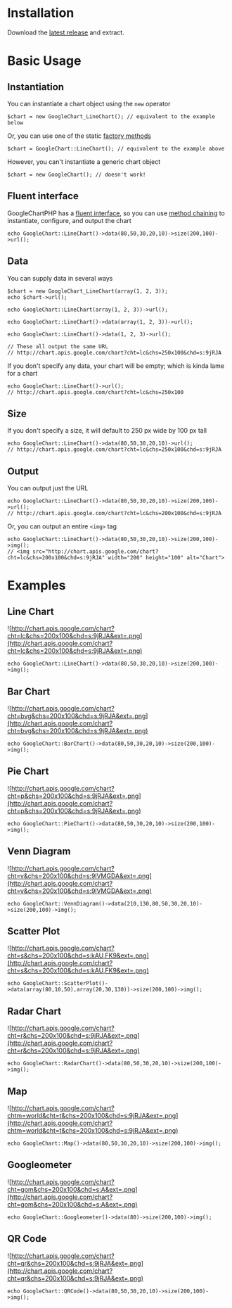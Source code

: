 

# Installation #
Download the [latest release](http://code.google.com/p/googlechartphp/downloads/list) and extract.

# Basic Usage #
## Instantiation ##
You can instantiate a chart object using the `new` operator
```
$chart = new GoogleChart_LineChart(); // equivalent to the example below
```

Or, you can use one of the static [factory methods](http://en.wikipedia.org/wiki/Factory_method_pattern)
```
$chart = GoogleChart::LineChart(); // equivalent to the example above
```

However, you can't instantiate a generic chart object
```
$chart = new GoogleChart(); // doesn't work!
```

## Fluent interface ##
GoogleChartPHP has a [fluent interface](http://en.wikipedia.org/wiki/Fluent_interface), so you can use [method chaining](http://en.wikipedia.org/wiki/Method_chaining) to instantiate, configure, and output the chart
```
echo GoogleChart::LineChart()->data(80,50,30,20,10)->size(200,100)->url();
```

## Data ##
You can supply data in several ways
```
$chart = new GoogleChart_LineChart(array(1, 2, 3));
echo $chart->url();

echo GoogleChart::LineChart(array(1, 2, 3))->url();

echo GoogleChart::LineChart()->data(array(1, 2, 3))->url();

echo GoogleChart::LineChart()->data(1, 2, 3)->url();

// These all output the same URL
// http://chart.apis.google.com/chart?cht=lc&chs=250x100&chd=s:9jRJA
```

If you don't specify any data, your chart will be empty; which is kinda lame for a chart
```
echo GoogleChart::LineChart()->url();
// http://chart.apis.google.com/chart?cht=lc&chs=250x100
```

## Size ##
If you don't specify a size, it will default to 250 px wide by 100 px tall
```
echo GoogleChart::LineChart()->data(80,50,30,20,10)->url();
// http://chart.apis.google.com/chart?cht=lc&chs=250x100&chd=s:9jRJA
```

## Output ##
You can output just the URL
```
echo GoogleChart::LineChart()->data(80,50,30,20,10)->size(200,100)->url();
// http://chart.apis.google.com/chart?cht=lc&chs=200x100&chd=s:9jRJA
```

Or, you can output an entire `<img>` tag
```
echo GoogleChart::LineChart()->data(80,50,30,20,10)->size(200,100)->img();
// <img src="http://chart.apis.google.com/chart?cht=lc&chs=200x100&chd=s:9jRJA" width="200" height="100" alt="Chart">
```

# Examples #
## Line Chart ##
![http://chart.apis.google.com/chart?cht=lc&chs=200x100&chd=s:9jRJA&ext=.png](http://chart.apis.google.com/chart?cht=lc&chs=200x100&chd=s:9jRJA&ext=.png)
```
echo GoogleChart::LineChart()->data(80,50,30,20,10)->size(200,100)->img();
```

## Bar Chart ##
![http://chart.apis.google.com/chart?cht=bvg&chs=200x100&chd=s:9jRJA&ext=.png](http://chart.apis.google.com/chart?cht=bvg&chs=200x100&chd=s:9jRJA&ext=.png)
```
echo GoogleChart::BarChart()->data(80,50,30,20,10)->size(200,100)->img();
```

## Pie Chart ##
![http://chart.apis.google.com/chart?cht=p&chs=200x100&chd=s:9jRJA&ext=.png](http://chart.apis.google.com/chart?cht=p&chs=200x100&chd=s:9jRJA&ext=.png)
```
echo GoogleChart::PieChart()->data(80,50,30,20,10)->size(200,100)->img();
```

## Venn Diagram ##
![http://chart.apis.google.com/chart?cht=v&chs=200x100&chd=s:9lVMGDA&ext=.png](http://chart.apis.google.com/chart?cht=v&chs=200x100&chd=s:9lVMGDA&ext=.png)
```
echo GoogleChart::VennDiagram()->data(210,130,80,50,30,20,10)->size(200,100)->img();
```

## Scatter Plot ##
![http://chart.apis.google.com/chart?cht=s&chs=200x100&chd=s:kAU,FK9&ext=.png](http://chart.apis.google.com/chart?cht=s&chs=200x100&chd=s:kAU,FK9&ext=.png)
```
echo GoogleChart::ScatterPlot()->data(array(80,10,50),array(20,30,130))->size(200,100)->img();
```

## Radar Chart ##
![http://chart.apis.google.com/chart?cht=r&chs=200x100&chd=s:9jRJA&ext=.png](http://chart.apis.google.com/chart?cht=r&chs=200x100&chd=s:9jRJA&ext=.png)
```
echo GoogleChart::RadarChart()->data(80,50,30,20,10)->size(200,100)->img();
```

## Map ##
![http://chart.apis.google.com/chart?chtm=world&cht=t&chs=200x100&chd=s:9jRJA&ext=.png](http://chart.apis.google.com/chart?chtm=world&cht=t&chs=200x100&chd=s:9jRJA&ext=.png)
```
echo GoogleChart::Map()->data(80,50,30,20,10)->size(200,100)->img();
```

## Googleometer ##
![http://chart.apis.google.com/chart?cht=gom&chs=200x100&chd=s:A&ext=.png](http://chart.apis.google.com/chart?cht=gom&chs=200x100&chd=s:A&ext=.png)
```
echo GoogleChart::Googleometer()->data(80)->size(200,100)->img();
```

## QR Code ##
![http://chart.apis.google.com/chart?cht=qr&chs=200x100&chd=s:9jRJA&ext=.png](http://chart.apis.google.com/chart?cht=qr&chs=200x100&chd=s:9jRJA&ext=.png)
```
echo GoogleChart::QRCode()->data(80,50,30,20,10)->size(200,100)->img();
```